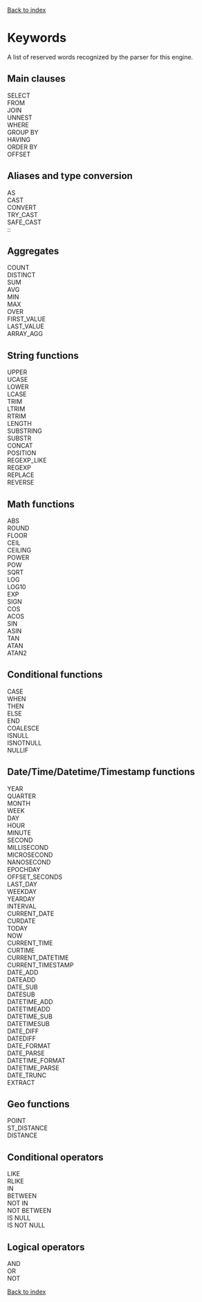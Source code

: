[Back to index](./README.md)

# Keywords

A list of reserved words recognized by the parser for this engine.

## Main clauses
SELECT  
FROM  
JOIN  
UNNEST  
WHERE  
GROUP BY  
HAVING  
ORDER BY  
OFFSET  

## Aliases and type conversion
AS  
CAST  
CONVERT  
TRY_CAST  
SAFE_CAST  
::  

## Aggregates
COUNT  
DISTINCT  
SUM  
AVG  
MIN  
MAX  
OVER  
FIRST_VALUE  
LAST_VALUE  
ARRAY_AGG 

## String functions
UPPER  
UCASE  
LOWER  
LCASE  
TRIM  
LTRIM  
RTRIM  
LENGTH  
SUBSTRING  
SUBSTR  
CONCAT  
POSITION  
REGEXP_LIKE  
REGEXP  
REPLACE  
REVERSE

## Math functions
ABS  
ROUND  
FLOOR  
CEIL  
CEILING  
POWER  
POW  
SQRT  
LOG  
LOG10  
EXP  
SIGN  
COS  
ACOS  
SIN  
ASIN  
TAN  
ATAN  
ATAN2

## Conditional functions
CASE  
WHEN  
THEN  
ELSE  
END  
COALESCE  
ISNULL  
ISNOTNULL  
NULLIF

## Date/Time/Datetime/Timestamp functions
YEAR  
QUARTER  
MONTH  
WEEK  
DAY  
HOUR  
MINUTE  
SECOND  
MILLISECOND  
MICROSECOND  
NANOSECOND  
EPOCHDAY  
OFFSET_SECONDS  
LAST_DAY  
WEEKDAY  
YEARDAY  
INTERVAL  
CURRENT_DATE  
CURDATE  
TODAY  
NOW  
CURRENT_TIME  
CURTIME  
CURRENT_DATETIME  
CURRENT_TIMESTAMP  
DATE_ADD  
DATEADD  
DATE_SUB  
DATESUB  
DATETIME_ADD  
DATETIMEADD  
DATETIME_SUB  
DATETIMESUB  
DATE_DIFF  
DATEDIFF  
DATE_FORMAT  
DATE_PARSE  
DATETIME_FORMAT  
DATETIME_PARSE  
DATE_TRUNC  
EXTRACT  

## Geo functions
POINT  
ST_DISTANCE  
DISTANCE  

## Conditional operators
LIKE  
RLIKE  
IN  
BETWEEN  
NOT IN  
NOT BETWEEN  
IS NULL  
IS NOT NULL  

## Logical operators
AND  
OR  
NOT  

[Back to index](./README.md)
